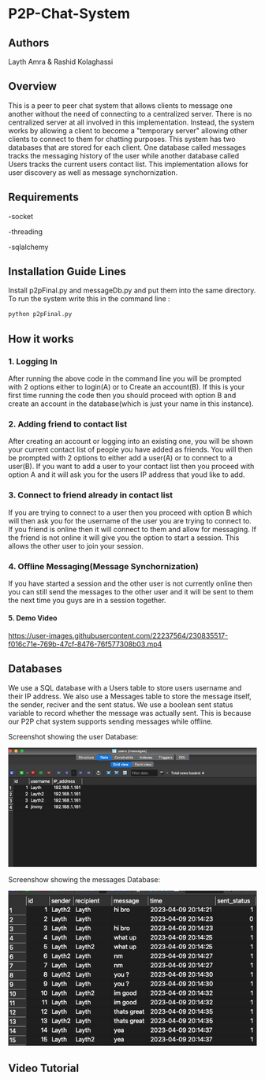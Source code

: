 # P2P-Chat-System

## Authors

Layth Amra & Rashid Kolaghassi

## Overview


This is a peer to peer chat system that allows clients to message one another without the need of connecting to a centralized server. There is no centralized server at all involved in this implementation. Instead, the system works by allowing a client to become a "temporary server" allowing other clients to connect to them for chatting purposes. This system has two databases that are stored for each client. One database called messages tracks the messaging history of the user while another database called Users tracks the current users contact list. This implementation allows for user discovery as well as message synchornization.

## Requirements

-socket

-threading

-sqlalchemy

## Installation Guide Lines

Install p2pFinal.py and messageDb.py and put them into the same directory. To run the system write this in the command line :

```python
python p2pFinal.py
```

## How it works

### 1. Logging In

After running the above code in the command line you will be prompted with 2 options either to login(A) or to Create an account(B). If this is your first time running the code then you should proceed with option B and create an account in the database(which is just your name in this instance). 

### 2. Adding friend to contact list

After creating an account or logging into an existing one, you will be shown your current contact list of people you have added as friends. You will then be prompted with 2 options to either add a user(A) or to connect to a user(B). If you want to add a user to your contact list then you proceed with option A and it will ask you for the users IP address that youd like to add. 

### 3. Connect to friend already in contact list

If you are trying to connect to a user then you proceed with option B which will then ask you for the username of the user you are trying to connect to. If you friend is online then it will connect to them and allow for messaging. If the friend is not online it will give you the option to start a session. This allows the other user to join your session. 

### 4. Offline Messaging(Message Synchornization)

If you have started a session and the other user is not currently online then you can still send the messages to the other user and it will be sent to them the next time you guys are in a session together. 

#### 5. Demo Video




https://user-images.githubusercontent.com/22237564/230835517-f016c71e-769b-47cf-8476-76f577308b03.mp4





## Databases 
We use a SQL database with a Users table to store users username and their IP address. We also use a Messages table to store the message itself, the sender, reciver and the sent status. We use a boolean sent status variable to record whether the message was actually sent. This is because our P2P chat system supports sending messages while offline.

Screenshot showing the user Database:

![alt text](images/usersdb.png)

Screenshow showing the messages Database:

![alt text](images/messagesdb.png) 

## Video Tutorial


